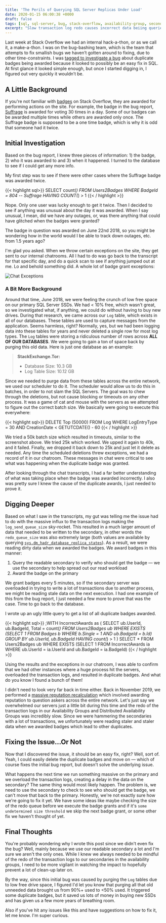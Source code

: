 ```yaml
---
title: 'The Perils of Querying SQL Server Replicas Under Load'
date: 2020-01-15 06:00:38 +0000
draft: false
tags: [sql, sql-server, bug, stack-overflow, availability-group, secondary-server, readable-secondary, distributed-availability-group]
excerpt: "Slow transaction log redo causes incorrect data beiing queried from secondary SQL Server"
---
```


Last week at Stack Overflow we had an internal hack-a-thon, or as we call it, a make-a-thon. I was on the bug-bashing team, which is the team that attempts to fix smallish bugs we haven’t gotten around to fixing, due to other time-constraints. I was <a href="https://meta.stackoverflow.com/q/384675/426671" target="_blank">tagged to investigate a bug</a> about duplicate badges being awarded because it looked to possibly be an easy fix in SQL. At first glance it looked simple enough, but once I started digging in, I figured out very quickly it wouldn’t be.

## A Little Background

If you're not familiar with <a href="https://stackoverflow.com/help/badges" target="_blank">badges</a> on Stack Overflow, they are awarded for performing actions on the site. For example, the badge in the bug report, <a href="https://stackoverflow.com/help/badges/804/suffrage" target="_blank">Suffrage</a> is awarded for voting 30 times in a day. Some of our badges can be awarded multiple times while others are awarded only once. The Suffrage badge is supposed to be a one time badge, which is why it is odd that someone had it twice.

## Initial Investigation

Based on the bug report, I knew three pieces of information: 1) the badge, 2) who it was awarded to and 3) when it happened. I turned to the database to see if I could get any more info. 

My first step was to see if there were other cases where the Suffrage badge was awarded twice. 

{{< highlight sql>}}
SELECT count(*)
FROM Users2Badges
WHERE BadgeId = 804 -- Suffrage
HAVING COUNT(*) > 1
{{< / highlight >}}

Nope. Only one user was lucky enough to get it twice. Then I decided to see if anything was unusual about the day it was awarded. When I say unusual, I mean, did we have any outages, or, was there anything that could have glitched when the badges were granted?

The badge in question was awarded on June 22nd 2018, so you might be wondering how in the world would I be able to track down outages, etc. from 1.5 years ago? 

I'm glad you asked. When we throw certain exceptions on the site, they get sent to our internal chatrooms. All I had to do was go back to the transcript for that specific day, and do a quick scan to see if anything jumped out at me. Lo and behold something did. A whole lot of badge grant exceptions:

![Chat Exceptions](/image/2020/chat_exceptions.png)

### A Bit More Background

Around that time, June 2018, we were feeling the crunch of low free space on our primary SQL Server SSDs. We had &lt; 10% free, which wasn't great, so we investigated what, if anything, we could do without having to buy new drives. During that research, we came across our `Log` table, which exists in all of our databases. These tables are used to capture messages from the application. Seems harmless, right? Normally, yes, but we had been logging data into these tables for years and never deleted a single row for most log types. The `Log` tables were storing a ridiculous number of rows across **ALL OF OUR DATABASES**. We were going to gain a ton of space back by purging this old data. Here is just one database as an example:

> **StackExchange.Tor:** 
> 
> - Database Size: 10.3 GB
> - Log Table Size: 10.12 GB

Since we needed to purge data from these tables across the entire network, we used our scheduler to do it. The scheduler would allow us to do this in batches, in order to not slam the SQL Servers. The goal was to chew through the deletions, but not cause blocking or timeouts on any other process. It was a game of cat and mouse with the servers as we attempted to figure out the correct batch size. We basically were going to execute this everywhere:

{{< highlight sql>}}
DELETE Top (50000)
FROM Log
WHERE LogEntryType = 30
  AND CreationDate < GETUTCDATE() - 60
{{< / highlight >}}

We tried a 50k batch size which resulted in timeouts, similar to the screenshot above. We tried 25k which worked. We upped it again to 40k, and it failed. Finally, we dropped it back down to 25k and just let it delete as needed. Any time the scheduled deletions threw exceptions, we had a record of it in our chatroom. These messages in chat were critical to see what was happening when the duplicate badge was granted. 

After looking through the chat transcripts, I had a far better understanding of what was taking place when the badge was awarded incorrectly. I also was pretty sure I knew the cause of the duplicate awards, I just needed to prove it. 

## Digging Deeper

Based on what I saw in the transcripts, my gut was telling me the issue had to do with the massive influx to the transaction logs making the `log_send_queue_size` sky-rocket. This resulted in a much larger amount of data that needed to be written to the secondary, in other words the `redo_queue_size` was also extremely large (both values are available by querying <a href="https://docs.microsoft.com/en-us/sql/relational-databases/system-dynamic-management-views/sys-dm-hadr-database-replica-states-transact-sql?view=sql-server-ver15" target="_blank">`sys.dm_hadr_database_replica_states`</a>). As a result, we were reading dirty data when we awarded the badges. We award badges in this manner:

1. Query the readable secondary to verify who should get the badge &mdash; we use the secondary to help spread out our read workload
2. Award the badge on the primary

We grant badges every 5 minutes, so if the secondary server was overloaded in trying to write a lot of transactions due to another process, we might be reading stale data on the next execution. I had one example of this from the bug report, I just needed a few more to prove that was the case. Time to go back to the database.

I wrote up an ugly little query to get a list of all duplicate badges awarded. 

{{< highlight sql>}}
;WITH IncorrectAwards as 
(
    SELECT ub.UserId, ub.BadgeId, Total = count(*)
    FROM Users2Badges ub
    WHERE EXISTS (SELECT 1
                    FROM Badges b 
                    WHERE b.Single = 1
                        AND ub.BadgeId = b.Id)
    GROUP BY ub.UserId, ub.BadgeId
    HAVING count(*) > 1
)
SELECT *
FROM Users2Badges ub
WHERE EXISTS (SELECT 1
                FROM IncorrectAwards ia
                WHERE ub.UserId = ia.UserId
                    and ub.BadgeId = ia.BadgeId)
{{< / highlight >}}

Using the results and the exceptions in our chatroom, I was able to confirm that we had other instances where a huge process hit the servers, overloaded the transaction logs, and resulted in duplicate badges. And what do you know I found a bunch of them! 

I didn't need to look very far back in time either. Back in November 2019, we performed a <a href="https://stackoverflow.blog/2019/11/13/were-rewarding-the-question-askers/" target="_blank">massive reputation recalculation</a> which involved awarding reputation to question askers across the entire network. Let's just say we overwhelmed our servers just a little bit during this time and the redo of the transaction logs in our Availability Groups and Distributed Availability Groups was incredibly slow. Since we were hammering the secondaries with a lot of transactions, we unfortunately were reading staler and staler data when we awarded badges which lead to other duplicates. 

## Fixing the Issue...Or Not

Now that I discovered the issue, it should be an easy fix, right? Well, sort of. Yeah, I could easily delete the duplicate badges and move on &mdash; which of course fixes the initial bug report, but doesn't solve the underlying issue. 

What happens the next time we run something massive on the primary and we overload the transaction logs, creating a delay in the data on the secondary? The same thing would most likely happen. The problem is, we need to use the secondary to check to see who should get the badge, we can't move that back to the primary. Honestly, we're not exactly sure how we're going to fix it yet. We have some ideas like maybe checking the size of the redo queue before we execute the badge grants and if it's `some undetermined size threshold` we skip the next badge grant, or some other fix we haven't thought of yet.

## Final Thoughts

You're probably wondering why I wrote this post since we didn't even fix the bug? Well, mainly because we use our readable secondary a lot and I'm sure we aren't the only ones. While I knew we always needed to be mindful of the redo of the transaction logs to our secondaries in the availability groups, I need to be more vigilant in watching the impact to hopefully prevent a lot of clean-up later on. 

By the way, since this initial bug was caused by purging the `Log` tables due to low free drive space, I figured I'd let you know that purging all that old unneeded data brought us from 90%+ used to <50% used. It triggered some duplicate badges, but it saved us lots of money in buying new SSDs and has given us a few more years of breathing room. 

Also if you've hit any issues like this and have suggestions on how to fix it, let me know. I'm super curious. 

